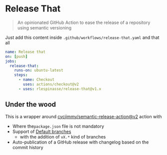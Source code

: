 # Release That

> An opinionated GitHub Action to ease the release of a repository using semantic versioning

Just add this content inside `.github/workflows/release-that.yaml` and that all

```yaml
name: Release that
on: [push]
jobs:
  release-that:
    runs-on: ubuntu-latest
    steps:
      - name: Checkout
        uses: actions/checkout@v2
      - uses: rlespinasse/release-that@v1.x
```

## Under the wood

This is a wrapper around [cycjimmy/semantic-release-action@v2][semantic-release] action with

- Where the`package.json` file is not mandatory
- Support of [Default branches][default-branches]
  - with the addition of `vX.*` kind of branches
- Auto-publication of a GitHub release with changelog based on the commit history

[semantic-release]: https://github.com/cycjimmy/semantic-release-action
[default-branches]: https://github.com/cycjimmy/semantic-release-action#branches
